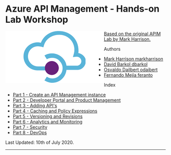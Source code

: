 # Azure API Management - Hands-on Lab Workshop

<img style="float: left;" src="Images/APIM.png">


[Based on the original APIM Lab by Mark Harrison.](https://github.com/markharrison/Lab_APIM)

Authors
- [Mark Harrison markharrison](http://github.com/markharrison)
- [David Barkol dbarkol](https://github.com/dbarkol)
- [Osvaldo Dailbert odaibert](https://github.com/odaibert)
- [Fernando Mejía feranto](https://github.com/feranto)


Index
- [Part 1 - Create an API Management instance](apimanagement-1.md)
- [Part 2 - Developer Portal and Product Management](apimanagement-2.md)
- [Part 3 - Adding API's](apimanagement-3.md)
- [Part 4 - Caching and Policy Expressions](apimanagement-4.md)
- [Part 5 - Versioning and Revisions](apimanagement-5.md)
- [Part 6 - Analytics and Monitoring](apimanagement-6.md)
- [Part 7 - Security](apimanagement-7.md)
- [Part 8 - DevOps](apimanagement-8.md)


Last Updated: 10th of July 2020. 

---
